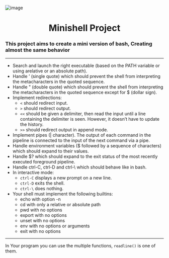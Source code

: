 ![image](https://gunmagwarehouse.com/blog/wp-content/uploads/2022/04/12-gauge-minishell-brands-1536x1152.jpeg)

<h1 align="center" text_color="red">Minishell Project</h1>

### This project aims to create a mini version of bash, Creating almost the same behavior

---

- Search and launch the right executable (based on the PATH variable or using arelative or an absolute path).
- Handle ’ (single quote) which should prevent the shell from interpreting the metacharacters in the quoted sequence.
- Handle " (double quote) which should prevent the shell from interpreting the metacharacters in the quoted sequence except for $ (dollar sign).
- Implement redirections:
    - `<` should redirect input.
    - `>` should redirect output.
    - `<<` should be given a delimiter, then read the input until a line containing the delimiter is seen. However, it doesn’t have to update the history.
    - `>>` should redirect output in append mode.
-  Implement pipes (| character). The output of each command in the pipeline is connected to the input of the next command via a pipe.
-  Handle environment variables ($ followed by a sequence of characters) which should expand to their values.
-  Handle $? which should expand to the exit status of the most recently executed foreground pipeline.
-  Handle ctrl-C, ctrl-D and ctrl-\ which should behave like in bash.
-  In interactive mode:
    - `ctrl-C` displays a new prompt on a new line.
    - `ctrl-D` exits the shell.
    - `ctrl-\` does nothing.
- Your shell must implement the following builtins:
    - echo with option -n
    - cd with only a relative or absolute path
    - pwd with no options
    - export with no options
    - unset with no options
    - env with no options or arguments
    - exit with no options

---

In Your program you can use the multiple functions, `readline()` is one of them.
